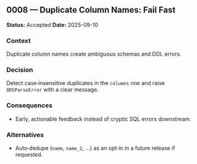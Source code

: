## 0008 — Duplicate Column Names: Fail Fast

**Status:** Accepted
**Date:** 2025-09-10

### Context

Duplicate column names create ambiguous schemas and DDL errors.

### Decision

Detect case‑insensitive duplicates in the `columns` row and raise `ODSParseError` with a clear message.

### Consequences

* Early, actionable feedback instead of cryptic SQL errors downstream.

### Alternatives

* Auto‑dedupe (`name`, `name_2`, …) as an opt‑in in a future release if requested.
